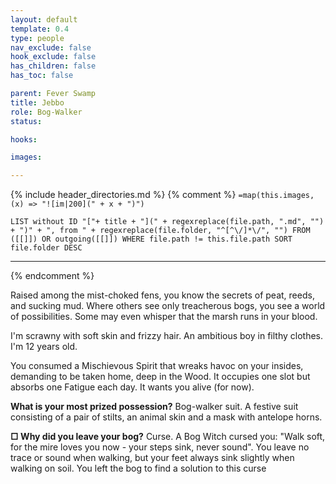 ```yaml
---
layout: default
template: 0.4
type: people
nav_exclude: false
hook_exclude: false
has_children: false
has_toc: false

parent: Fever Swamp
title: Jebbo
role: Bog-Walker
status:

hooks:

images:

---
```


{% include header_directories.md %}
{% comment %}
`=map(this.images, (x) => "![im|200](" + x + ")")`
```dataview
LIST without ID "["+ title + "](" + regexreplace(file.path, ".md", "") + ")" + ", from " + regexreplace(file.folder, "^[^\/]*\/", "") FROM ([[]]) OR outgoing([[]]) WHERE file.path != this.file.path SORT file.folder DESC
```
---
{% endcomment %}

Raised among the mist-choked fens, you know the secrets of peat, reeds, and sucking mud. Where others see only treacherous bogs, you see a world of possibilities. Some may even whisper that the marsh runs in your blood.

I'm scrawny with soft skin and frizzy hair. An ambitious boy in filthy clothes. I'm 12 years old.

You consumed a Mischievous Spirit that wreaks havoc on your insides, demanding to be taken home, deep in the Wood. It occupies one slot but absorbs one Fatigue each day. It wants you alive (for now).

**What is your most prized possession?**
Bog-walker suit. A festive suit consisting of a pair of stilts, an animal skin and a mask with antelope horns.

**□ Why did you leave your bog?**
Curse. A Bog Witch cursed you: "Walk soft, for the mire loves you now - your steps sink, never sound". You leave no trace or sound when walking, but your feet always sink slightly when walking on soil. You left the bog to find a solution to this curse

